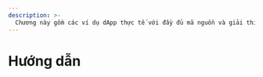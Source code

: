 ```yaml
---
description: >-
  Chương này gồm các ví dụ dApp thực tế với đầy đủ mã nguồn và giải thích.
---
```


# Hướng dẫn <a id="tutorials"></a>

